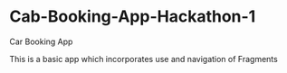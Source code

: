 # Cab-Booking-App-Hackathon-1
Car Booking App

This is a basic app which incorporates use and navigation of Fragments 
